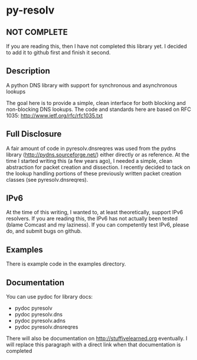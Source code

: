 # py-resolv #

## NOT COMPLETE ##
If you are reading this, then I have not completed this library yet.  I
decided to add it to github first and finish it second.

## Description ##
A python DNS library with support for synchronous and asynchronous lookups

The goal here is to provide a simple, clean interface for both blocking
and non-blocking DNS lookups.  The code and standards here are based on
RFC 1035: http://www.ietf.org/rfc/rfc1035.txt

## Full Disclosure ##
A fair amount of code in pyresolv.dnsreqres was used from the pydns
library (http://pydns.sourceforge.net/) either directly or as reference.
At the time I started writing this (a few years ago), I needed a simple, 
clean abstraction for packet creation and dissection.  I recently
decided to tack on the lookup handling portions of these previously
written packet creation classes (see pyresolv.dnsreqres).

## IPv6 ##
At the time of this writing, I wanted to, at least theoretically, support
IPv6 resolvers.  If you are reading this, the IPv6 has not actually been
tested (blame Comcast and my laziness).  If you can competently test
IPv6, please do, and submit bugs on github.

## Examples ##
There is example code in the examples directory.  

## Documentation ##
You can use pydoc for library docs:

* pydoc pyresolv
* pydoc pyresolv.dns
* pydoc pyresolv.adns
* pydoc pyresolv.dnsreqres

There will also be documentation on http://stuffivelearned.org eventually.
I will replace this paragraph with a direct link when that documentation
is completed
